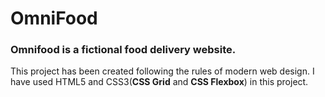 # OmniFood
### Omnifood is a fictional food delivery website.

This project has been created following the rules of modern web design. I have used HTML5 and CSS3(**CSS Grid** and **CSS Flexbox**) in this project.
